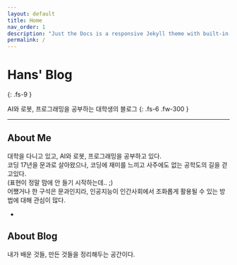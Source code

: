 ```yaml
---
layout: default
title: Home
nav_order: 1
description: "Just the Docs is a responsive Jekyll theme with built-in search that is easily customizable and hosted on GitHub Pages."
permalink: /
---
```


# Hans' Blog
{: .fs-9 }

AI와 로봇, 프로그래밍을 공부하는 대학생의 블로그
{: .fs-6 .fw-300 }

---

## About Me

대학을 다니고 있고, AI와 로봇, 프로그래밍을 공부하고 있다.<br>
코딩
17년을 문과로 살아왔으나, 코딩에 재미를 느끼고 사주에도 없는 공학도의 길을 걷고있다.<br>
(표현이 정말 맘에 안 들기 시작하는데.. ;)<br>
어쨌거나 한 구석은 문과인지라, 인공지능이 인간사회에서 조화롭게 활용될 수 있는 방법에 대해 관심이 많다.

+

## About Blog

내가 배운 것들, 만든 것들을 정리해두는 공간이다.<br>
